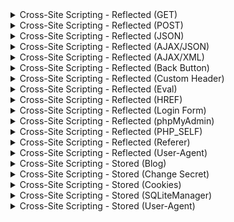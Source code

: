 <details>
        <summary>Cross-Site Scripting - Reflected (GET)</summary>
    </details>
    <details>
        <summary>Cross-Site Scripting - Reflected (POST)</summary>
    </details>
    <details>
        <summary>Cross-Site Scripting - Reflected (JSON)</summary>
    </details>
    <details>
        <summary>Cross-Site Scripting - Reflected (AJAX/JSON)</summary>
    </details>
    <details>
        <summary>Cross-Site Scripting - Reflected (AJAX/XML)</summary>
    </details>
    <details>
        <summary>Cross-Site Scripting - Reflected (Back Button)</summary>
    </details>
    <details>
        <summary>Cross-Site Scripting - Reflected (Custom Header)</summary>
    </details>
    <details>
        <summary>Cross-Site Scripting - Reflected (Eval)</summary>
    </details>
    <details>
        <summary>Cross-Site Scripting - Reflected (HREF)</summary>
    </details>
    <details>
        <summary>Cross-Site Scripting - Reflected (Login Form)</summary>
    </details>
    <details>
        <summary>Cross-Site Scripting - Reflected (phpMyAdmin)</summary>
    </details>
    <details>
        <summary>Cross-Site Scripting - Reflected (PHP_SELF)</summary>
    </details>
    <details>
        <summary>Cross-Site Scripting - Reflected (Referer)</summary>
    </details>
    <details>
        <summary>Cross-Site Scripting - Reflected (User-Agent)</summary>
    </details>
    <details>
        <summary>Cross-Site Scripting - Stored (Blog)</summary>
    </details>
    <details>
        <summary>Cross-Site Scripting - Stored (Change Secret)</summary>
    </details>
    <details>
        <summary>Cross-Site Scripting - Stored (Cookies)</summary>
    </details>
    <details>
        <summary>Cross-Site Scripting - Stored (SQLiteManager)</summary>
    </details>
    <details>
        <summary>Cross-Site Scripting - Stored (User-Agent)</summary>
    </details>